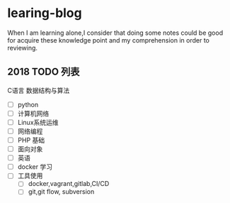 # learing-blog
When I am learning alone,I consider that  doing some notes could be good for acquire these knowledge point and my comprehension  in order to reviewing.

## 2018 TODO 列表

 C语言 数据结构与算法 
- [ ] python 
- [ ] 计算机网络
- [ ] Linux系统运维
- [ ] 网络编程
- [ ] PHP 基础
- [ ] 面向对象
- [ ] 英语
- [ ] docker 学习
- [ ] 工具使用
    + [ ] docker,vagrant,gitlab,CI/CD
    + [ ] git,git flow, subversion
